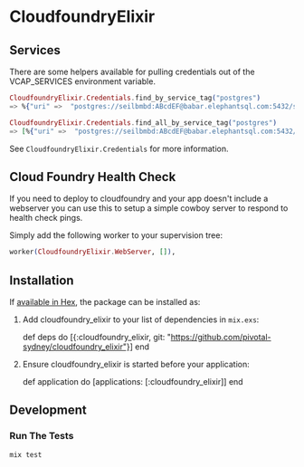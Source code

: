 # CloudfoundryElixir

## Services
There are some helpers available for pulling credentials out of the VCAP_SERVICES environment variable.

```elixir
CloudfoundryElixir.Credentials.find_by_service_tag("postgres")
=> %{"uri" =>  "postgres://seilbmbd:ABcdEF@babar.elephantsql.com:5432/seilbmbd"}

CloudfoundryElixir.Credentials.find_all_by_service_tag("postgres")
=> [%{"uri" =>  "postgres://seilbmbd:ABcdEF@babar.elephantsql.com:5432/seilbmbd"}]
```

See `CloudfoundryElixir.Credentials` for more information.

## Cloud Foundry Health Check

If you need to deploy to cloudfoundry and your app doesn't include a webserver you can use this to setup a simple cowboy server to respond to health check pings.

Simply add the following worker to your supervision tree:
```elixir
worker(CloudfoundryElixir.WebServer, []),
```

## Installation

If [available in Hex](https://hex.pm/docs/publish), the package can be installed as:

  1. Add cloudfoundry_elixir to your list of dependencies in `mix.exs`:

        def deps do
          [{:cloudfoundry_elixir, git: "https://github.com/pivotal-sydney/cloudfoundry_elixir"}]
        end

  2. Ensure cloudfoundry_elixir is started before your application:

        def application do
          [applications: [:cloudfoundry_elixir]]
        end


## Development

### Run The Tests

```
mix test
```
